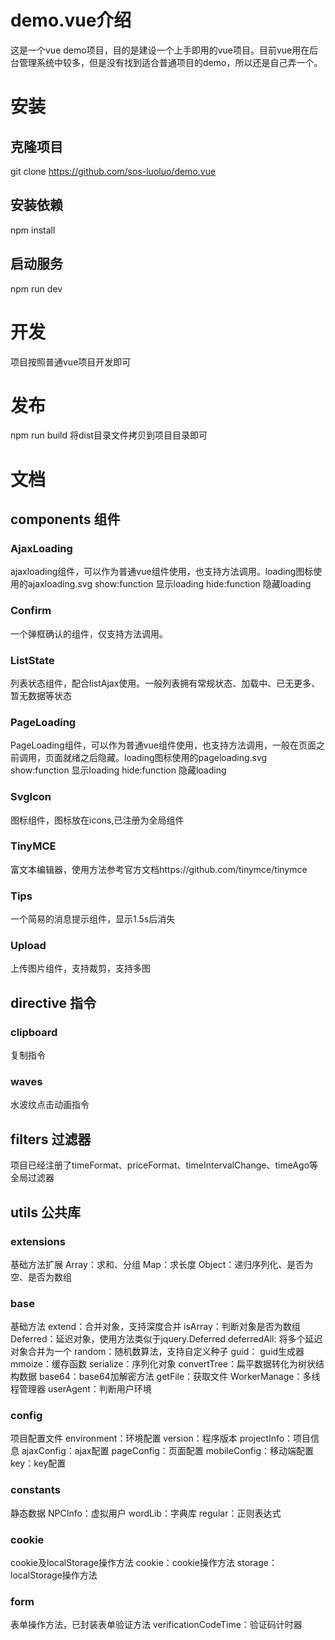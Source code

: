 # demo.vue介绍

这是一个vue demo项目，目的是建设一个上手即用的vue项目。目前vue用在后台管理系统中较多，但是没有找到适合普通项目的demo，所以还是自己弄一个。
# 安装
## 克隆项目
git clone https://github.com/sos-luoluo/demo.vue
## 安装依赖
npm install
## 启动服务
npm run dev
# 开发
项目按照普通vue项目开发即可
# 发布
npm run build
将dist目录文件拷贝到项目目录即可
# 文档
## components 组件
### AjaxLoading
ajaxloading组件，可以作为普通vue组件使用，也支持方法调用。loading图标使用的ajaxloading.svg
show:function 显示loading
hide:function 隐藏loading
### Confirm
一个弹框确认的组件，仅支持方法调用。
### ListState
列表状态组件，配合listAjax使用。一般列表拥有常规状态、加载中、已无更多、暂无数据等状态
### PageLoading
PageLoading组件，可以作为普通vue组件使用，也支持方法调用，一般在页面之前调用，页面就绪之后隐藏。loading图标使用的pageloading.svg
show:function 显示loading
hide:function 隐藏loading
### SvgIcon
图标组件，图标放在icons,已注册为全局组件
### TinyMCE
富文本编辑器，使用方法参考官方文档https://github.com/tinymce/tinymce
### Tips
一个简易的消息提示组件，显示1.5s后消失
### Upload
上传图片组件，支持裁剪，支持多图
## directive 指令
### clipboard
复制指令
### waves
水波纹点击动画指令
## filters 过滤器
项目已经注册了timeFormat、priceFormat、timeIntervalChange、timeAgo等全局过滤器
## utils 公共库
### extensions
基础方法扩展
Array：求和、分组
Map：求长度
Object：递归序列化、是否为空、是否为数组
### base
基础方法
extend：合并对象，支持深度合并
isArray：判断对象是否为数组
Deferred：延迟对象，使用方法类似于jquery.Deferred
deferredAll: 将多个延迟对象合并为一个
random：随机数算法，支持自定义种子
guid： guid生成器
mmoize：缓存函数
serialize：序列化对象
convertTree：扁平数据转化为树状结构数据
base64：base64加解密方法
getFile：获取文件
WorkerManage：多线程管理器
userAgent：判断用户环境
### config
项目配置文件
environment：环境配置
version：程序版本
projectInfo：项目信息
ajaxConfig：ajax配置
pageConfig：页面配置
mobileConfig：移动端配置
key：key配置
### constants
静态数据
NPCInfo：虚拟用户
wordLib：字典库
regular：正则表达式
### cookie
cookie及localStorage操作方法
cookie：cookie操作方法
storage： localStorage操作方法
### form
表单操作方法，已封装表单验证方法
verificationCodeTime：验证码计时器

